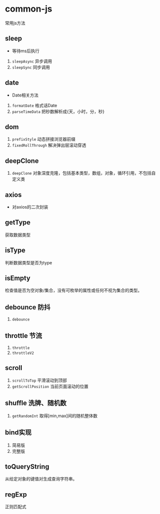 # common-js
常用js方法
## sleep 
- 等待ms后执行
1. `sleepAsync` 异步调用
2. `sleepSync` 同步调用
## date
- Date相关方法
1. `formatDate` 格式话Date
2. `parseTimeData` 把秒数解析成{天，小时，分，秒}

## dom
1. `prefixStyle` 动态拼接浏览器前缀
2. `fixedRollThrough` 解决弹出层滚动穿透

## deepClone
1. `deepClone`  对象深度克隆，包括基本类型，数组，对象，循环引用，不包括自定义类


## axios
- 对axios的二次封装
## getType
获取数据类型
## isType
判断数据类型是否为type
## isEmpty
检查值是否为空对象/集合，没有可枚举的属性或任何不视为集合的类型。
## debounce  防抖
1. `debounce`
## throttle 节流
1. `throttle`
2. `throttleV2`

## scroll
1. `scrollToTop` 平滑滚动到顶部
2. `getScrollPosition` 当前页面滚动的位置

## shuffle 洗牌、随机数
1. `getRandomInt` 取得[min,max]间的随机整体数

## bind实现
1. 简易版
2. 完整版

## toQueryString
从给定对象的键值对生成查询字符串。

## regExp
正则匹配式